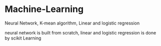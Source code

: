 # Machine-Learning
Neural Network, K-mean algorithm, Linear and logistic regression 

neural network is built from scratch, linear and logistic regression is done by scikit Learning 
